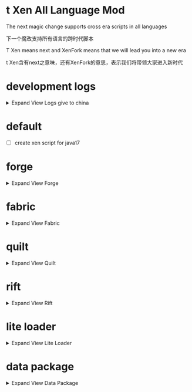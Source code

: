 # t Xen All Language Mod
The next magic change supports cross era scripts in all languages

下一个魔改支持所有语言的跨时代脚本

T Xen means next and XenFork means that we will lead you into a new era

t Xen含有next之意味，还有XenFork的意思，表示我们将带领大家进入新时代

# development logs
<details>
<summary>Expand View Logs give to china</summary>
<span>

- [x] 创建tXenScript项目
- [x] 添加列出指定文件夹的类和后缀名列表

</span>
</details>

# default

- [ ] create xen script for java17

# forge

<details>
<summary>Expand View Forge</summary>
<span>

- [ ] java
- [ ] R
- [ ] python
- [ ] C
- [ ] C++
- [ ] tXenScript
- [ ] js
- [ ] json
- [ ] vb
- [ ] c#
- [ ] F#
- [ ] golang
- [ ] lua
- [ ] Ruby

</span>
</details>



# fabric

<details>
<summary>Expand View Fabric</summary>
<span>

- [ ] java
- [ ] R
- [ ] python
- [ ] C
- [ ] C++
- [ ] tXenScript
- [ ] js
- [ ] json
- [ ] vb
- [ ] c#
- [ ] F#
- [ ] golang
- [ ] lua
- [ ] Ruby

</span>
</details>

# quilt

<details>
<summary>Expand View Quilt</summary>
<span>

- [ ] java
- [ ] R
- [ ] python
- [ ] C
- [ ] C++
- [ ] tXenScript
- [ ] js
- [ ] json
- [ ] vb
- [ ] c#
- [ ] F#
- [ ] golang
- [ ] lua
- [ ] Ruby

</span>
</details>

# rift

<details>
<summary>Expand View Rift</summary>
<span>

- [ ] java
- [ ] R
- [ ] python
- [ ] C
- [ ] C++
- [ ] tXenScript
- [ ] js
- [ ] json
- [ ] vb
- [ ] c#
- [ ] F#
- [ ] golang
- [ ] lua
- [ ] Ruby

</span>
</details>

# lite loader

<details>
<summary>Expand View Lite Loader</summary>
<span>

- [ ] java
- [ ] R
- [ ] python
- [ ] C
- [ ] C++
- [ ] tXenScript
- [ ] js
- [ ] json
- [ ] vb
- [ ] c#
- [ ] F#
- [ ] golang
- [ ] lua
- [ ] Ruby

</span>
</details>

# data package

<details>
<summary>Expand View Data Package</summary>
<span>

- [ ] java
- [ ] R
- [ ] python
- [ ] C
- [ ] C++
- [ ] tXenScript
- [ ] js
- [ ] json
- [ ] vb
- [ ] c#
- [ ] F#
- [ ] golang
- [ ] lua
- [ ] Ruby

</span>
</details>